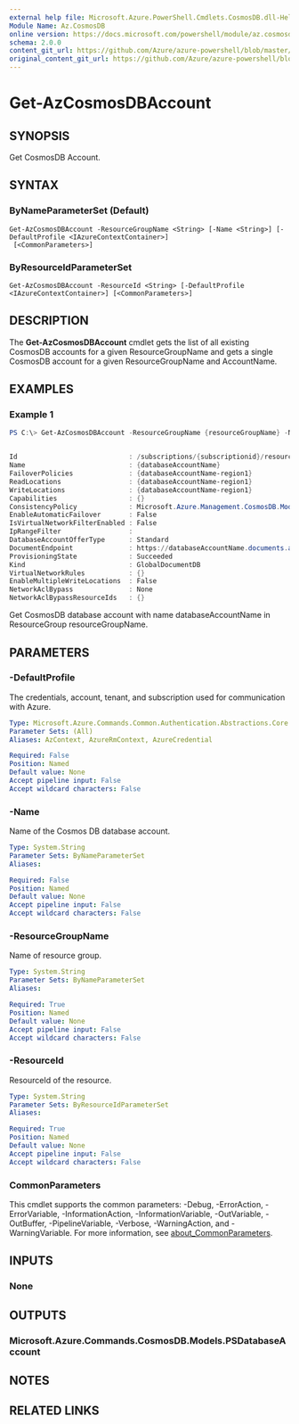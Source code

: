 ```yaml
---
external help file: Microsoft.Azure.PowerShell.Cmdlets.CosmosDB.dll-Help.xml
Module Name: Az.CosmosDB
online version: https://docs.microsoft.com/powershell/module/az.cosmosdb/get-azcosmosdbaccount
schema: 2.0.0
content_git_url: https://github.com/Azure/azure-powershell/blob/master/src/CosmosDB/CosmosDB/help/Get-AzCosmosDBAccount.md
original_content_git_url: https://github.com/Azure/azure-powershell/blob/master/src/CosmosDB/CosmosDB/help/Get-AzCosmosDBAccount.md
---
```


# Get-AzCosmosDBAccount

## SYNOPSIS
Get CosmosDB Account.

## SYNTAX

### ByNameParameterSet (Default)
```
Get-AzCosmosDBAccount -ResourceGroupName <String> [-Name <String>] [-DefaultProfile <IAzureContextContainer>]
 [<CommonParameters>]
```

### ByResourceIdParameterSet
```
Get-AzCosmosDBAccount -ResourceId <String> [-DefaultProfile <IAzureContextContainer>] [<CommonParameters>]
```

## DESCRIPTION
The **Get-AzCosmosDBAccount** cmdlet gets the list of all existing CosmosDB accounts for a given ResourceGroupName and gets a single CosmosDB account for a given ResourceGroupName and AccountName.

## EXAMPLES

### Example 1
```powershell
PS C:\> Get-AzCosmosDBAccount -ResourceGroupName {resourceGroupName} -Name {databaseAccountName}


Id                            : /subscriptions/{subscriptionid}/resourceGroups/{resourceGroupName}/providers/Microsoft.DocumentDB/databaseAccounts/{databaseAccountName}
Name                          : {databaseAccountName}
FailoverPolicies              : {databaseAccountName-region1}
ReadLocations                 : {databaseAccountName-region1}
WriteLocations                : {databaseAccountName-region1}
Capabilities                  : {}
ConsistencyPolicy             : Microsoft.Azure.Management.CosmosDB.Models.ConsistencyPolicy
EnableAutomaticFailover       : False
IsVirtualNetworkFilterEnabled : False
IpRangeFilter                 :
DatabaseAccountOfferType      : Standard
DocumentEndpoint              : https://databaseAccountName.documents.azure.com:443/
ProvisioningState             : Succeeded
Kind                          : GlobalDocumentDB
VirtualNetworkRules           : {}
EnableMultipleWriteLocations  : False
NetworkAclBypass              : None
NetworkAclBypassResourceIds   : {}
```

Get CosmosDB database account with name databaseAccountName in ResourceGroup resourceGroupName.

## PARAMETERS

### -DefaultProfile
The credentials, account, tenant, and subscription used for communication with Azure.

```yaml
Type: Microsoft.Azure.Commands.Common.Authentication.Abstractions.Core.IAzureContextContainer
Parameter Sets: (All)
Aliases: AzContext, AzureRmContext, AzureCredential

Required: False
Position: Named
Default value: None
Accept pipeline input: False
Accept wildcard characters: False
```

### -Name
Name of the Cosmos DB database account.

```yaml
Type: System.String
Parameter Sets: ByNameParameterSet
Aliases:

Required: False
Position: Named
Default value: None
Accept pipeline input: False
Accept wildcard characters: False
```

### -ResourceGroupName
Name of resource group.

```yaml
Type: System.String
Parameter Sets: ByNameParameterSet
Aliases:

Required: True
Position: Named
Default value: None
Accept pipeline input: False
Accept wildcard characters: False
```

### -ResourceId
ResourceId of the resource.

```yaml
Type: System.String
Parameter Sets: ByResourceIdParameterSet
Aliases:

Required: True
Position: Named
Default value: None
Accept pipeline input: False
Accept wildcard characters: False
```

### CommonParameters
This cmdlet supports the common parameters: -Debug, -ErrorAction, -ErrorVariable, -InformationAction, -InformationVariable, -OutVariable, -OutBuffer, -PipelineVariable, -Verbose, -WarningAction, and -WarningVariable. For more information, see [about_CommonParameters](http://go.microsoft.com/fwlink/?LinkID=113216).

## INPUTS

### None

## OUTPUTS

### Microsoft.Azure.Commands.CosmosDB.Models.PSDatabaseAccount

## NOTES

## RELATED LINKS
